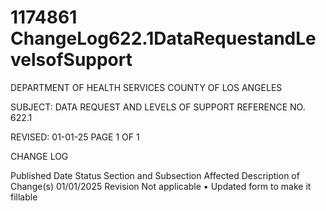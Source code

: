 # 1174861 ChangeLog622.1DataRequestandLevelsofSupport

DEPARTMENT OF HEALTH SERVICES 
COUNTY OF LOS ANGELES 
  
SUBJECT: DATA REQUEST AND LEVELS OF SUPPORT REFERENCE NO. 622.1 
  
 
 
 
REVISED: 01-01-25 PAGE 1 OF 1  
 
CHANGE LOG 
 
Published 
Date 
Status Section and 
Subsection Affected 
Description of Change(s) 
01/01/2025  Revision Not applicable 
• Updated form to make it fillable
